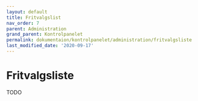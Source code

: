 ```yaml
---
layout: default
title: Fritvalgslist
nav_order: 7
parent: Administration
grand_parent: Kontrolpanelet
permalink: dokumentaion/kontrolpanelet/administration/fritvalgsliste
last_modified_date: '2020-09-17'
---
```


# Fritvalgsliste

TODO
